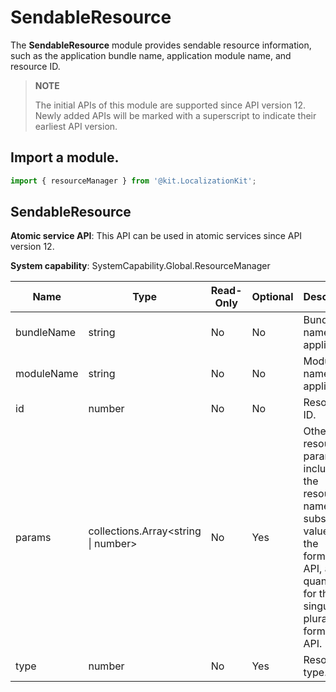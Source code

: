 # SendableResource

The **SendableResource** module provides sendable resource information, such as the application bundle name, application module name, and resource ID.

> **NOTE**
>
> The initial APIs of this module are supported since API version 12. Newly added APIs will be marked with a superscript to indicate their earliest API version.

## Import a module.

```js
import { resourceManager } from '@kit.LocalizationKit';
```

## SendableResource

**Atomic service API**: This API can be used in atomic services since API version 12.

**System capability**: SystemCapability.Global.ResourceManager

| Name        | Type    | Read-Only  | Optional |Description         |
| ---------- | ------ | ----- | ----  | ---------------|
| bundleName | string | No   | No| Bundle name of the application.|
| moduleName | string | No   | No| Module name of the application.|
| id         | number | No   | No| Resource ID.     |
| params     | collections.Array<string \| number> | No   | Yes| Other resource parameters, including the resource name, substitution value for the formatting API, and quantifier for the singular-plural formatting API.     |
| type       | number | No   | Yes| Resource type.     |
